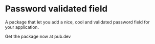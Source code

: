 # Password validated field

A package that let you add a nice, cool and validated password field for your application.

Get the package now at pub.dev